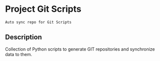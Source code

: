 # Project Git Scripts```Auto sync repo for Git Scripts```
## Description 
Collection of Python scripts to generate GIT repositories and synchronize data to them.